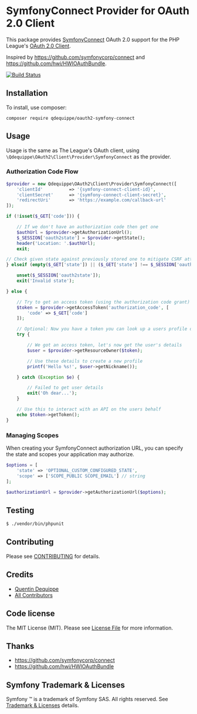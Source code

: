 # SymfonyConnect Provider for OAuth 2.0 Client

This package provides [SymfonyConnect](https://connect.symfony.com) OAuth 2.0 support for the PHP League's [OAuth 2.0 Client](https://github.com/thephpleague/oauth2-client).

Inspired by https://github.com/symfonycorp/connect and https://github.com/hwi/HWIOAuthBundle.

[![Build Status](https://travis-ci.org/qdequippe/oauth2-symfony-connect.svg)](http://travis-ci.org/qdequippe/oauth2-symfony-connect)

## Installation

To install, use composer:

```
composer require qdequippe/oauth2-symfony-connect
```

## Usage

Usage is the same as The League's OAuth client, using `\Qdequippe\OAuth2\Client\Provider\SymfonyConnect` as the provider.

### Authorization Code Flow

```php
$provider = new Qdequippe\OAuth2\Client\Provider\SymfonyConnect([
    'clientId'          => '{symfony-connect-client-id}',
    'clientSecret'      => '{symfony-connect-client-secret}',
    'redirectUri'       => 'https://example.com/callback-url'
]);

if (!isset($_GET['code'])) {

    // If we don't have an authorization code then get one
    $authUrl = $provider->getAuthorizationUrl();
    $_SESSION['oauth2state'] = $provider->getState();
    header('Location: '.$authUrl);
    exit;

// Check given state against previously stored one to mitigate CSRF attack
} elseif (empty($_GET['state']) || ($_GET['state'] !== $_SESSION['oauth2state'])) {

    unset($_SESSION['oauth2state']);
    exit('Invalid state');

} else {

    // Try to get an access token (using the authorization code grant)
    $token = $provider->getAccessToken('authorization_code', [
        'code' => $_GET['code']
    ]);

    // Optional: Now you have a token you can look up a users profile data
    try {

        // We got an access token, let's now get the user's details
        $user = $provider->getResourceOwner($token);

        // Use these details to create a new profile
        printf('Hello %s!', $user->getNickname());

    } catch (Exception $e) {

        // Failed to get user details
        exit('Oh dear...');
    }

    // Use this to interact with an API on the users behalf
    echo $token->getToken();
}
```

### Managing Scopes

When creating your SymfonyConnect authorization URL, you can specify the state and scopes your application may authorize.

```php
$options = [
    'state' => 'OPTIONAL_CUSTOM_CONFIGURED_STATE',
    'scope' => ['SCOPE_PUBLIC SCOPE_EMAIL'] // string
];

$authorizationUrl = $provider->getAuthorizationUrl($options);
```

## Testing

``` bash
$ ./vendor/bin/phpunit
```

## Contributing

Please see [CONTRIBUTING](https://github.com/qdequippe/oauth2-symfony-connect/blob/master/CONTRIBUTING.md) for details.


## Credits

- [Quentin Dequippe](https://github.com/qdequippe)
- [All Contributors](https://github.com/qdequippe/oauth2-symfony-connect/contributors)


## Code license

The MIT License (MIT). Please see [License File](https://github.com/qdequippe/oauth2-symfony-connect/blob/master/LICENSE) for more information.

## Thanks

- https://github.com/symfonycorp/connect
- https://github.com/hwi/HWIOAuthBundle

## Symfony Trademark & Licenses

Symfony ™ is a trademark of Symfony SAS. All rights reserved. See [Trademark & Licenses](https://symfony.com/license) details.
